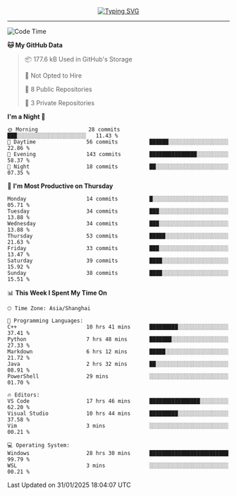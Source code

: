 <div style="text-align: center;">
<a href="https://git.io/typing-svg"><img src="https://readme-typing-svg.demolab.com?font=Jersey+10&size=33&pause=1000&color=0077B8&center=true&vCenter=true&width=429&height=46&lines=jack_gdn+greets+you!" alt="Typing SVG" /></a>
</div>

---

<!--START_SECTION:waka-->
![Code Time](http://img.shields.io/badge/Code%20Time-34%20hrs%2011%20mins-blue)

**🐱 My GitHub Data** 

> 📦 177.6 kB Used in GitHub's Storage 
 > 
> 🚫 Not Opted to Hire
 > 
> 📜 8 Public Repositories 
 > 
> 🔑 3 Private Repositories 
 > 
**I'm a Night 🦉** 

```text
🌞 Morning                28 commits          ███░░░░░░░░░░░░░░░░░░░░░░   11.43 % 
🌆 Daytime                56 commits          ██████░░░░░░░░░░░░░░░░░░░   22.86 % 
🌃 Evening                143 commits         ███████████████░░░░░░░░░░   58.37 % 
🌙 Night                  18 commits          ██░░░░░░░░░░░░░░░░░░░░░░░   07.35 % 
```
📅 **I'm Most Productive on Thursday** 

```text
Monday                   14 commits          █░░░░░░░░░░░░░░░░░░░░░░░░   05.71 % 
Tuesday                  34 commits          ███░░░░░░░░░░░░░░░░░░░░░░   13.88 % 
Wednesday                34 commits          ███░░░░░░░░░░░░░░░░░░░░░░   13.88 % 
Thursday                 53 commits          █████░░░░░░░░░░░░░░░░░░░░   21.63 % 
Friday                   33 commits          ███░░░░░░░░░░░░░░░░░░░░░░   13.47 % 
Saturday                 39 commits          ████░░░░░░░░░░░░░░░░░░░░░   15.92 % 
Sunday                   38 commits          ████░░░░░░░░░░░░░░░░░░░░░   15.51 % 
```


📊 **This Week I Spent My Time On** 

```text
🕑︎ Time Zone: Asia/Shanghai

💬 Programming Languages: 
C++                      10 hrs 41 mins      █████████░░░░░░░░░░░░░░░░   37.41 % 
Python                   7 hrs 48 mins       ███████░░░░░░░░░░░░░░░░░░   27.33 % 
Markdown                 6 hrs 12 mins       █████░░░░░░░░░░░░░░░░░░░░   21.72 % 
Java                     2 hrs 32 mins       ██░░░░░░░░░░░░░░░░░░░░░░░   08.91 % 
PowerShell               29 mins             ░░░░░░░░░░░░░░░░░░░░░░░░░   01.70 % 

🔥 Editors: 
VS Code                  17 hrs 46 mins      ████████████████░░░░░░░░░   62.20 % 
Visual Studio            10 hrs 44 mins      █████████░░░░░░░░░░░░░░░░   37.58 % 
Vim                      3 mins              ░░░░░░░░░░░░░░░░░░░░░░░░░   00.21 % 

💻 Operating System: 
Windows                  28 hrs 30 mins      █████████████████████████   99.79 % 
WSL                      3 mins              ░░░░░░░░░░░░░░░░░░░░░░░░░   00.21 % 
```


 Last Updated on 31/01/2025 18:04:07 UTC
<!--END_SECTION:waka-->
